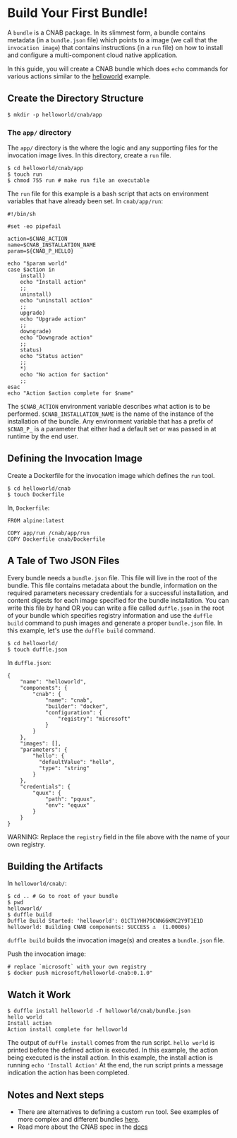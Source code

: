 # Build Your First Bundle!

A `bundle` is a CNAB package. In its slimmest form, a bundle contains metadata (in a `bundle.json` file) which points to a image (we call that the `invocation image`) that contains instructions (in a `run` file) on how to install and configure a multi-component cloud native application.

In this guide, you will create a CNAB bundle which does `echo` commands for various actions similar to the [helloworld](https://github.com/deis/duffle/blob/master/examples/helloworld/cnab/app/run) example.

## Create the Directory Structure
```console
$ mkdir -p helloworld/cnab/app
```

### The `app/` directory
The `app/` directory is the where the logic and any supporting files for the invocation image lives. In this directory, create a `run` file.

```console
$ cd helloworld/cnab/app
$ touch run
$ chmod 755 run # make run file an executable
```

The `run` file for this example is a bash script that acts on environment variables that have already been set.
In `cnab/app/run`:
```
#!/bin/sh

#set -eo pipefail

action=$CNAB_ACTION
name=$CNAB_INSTALLATION_NAME
param=${CNAB_P_HELLO}

echo "$param world"
case $action in
    install)
    echo "Install action"
    ;;
    uninstall)
    echo "uninstall action"
    ;;
    upgrade)
    echo "Upgrade action"
    ;;
    downgrade)
    echo "Downgrade action"
    ;;
    status)
    echo "Status action"
    ;;
    *)
    echo "No action for $action"
    ;;
esac
echo "Action $action complete for $name"
```

The `$CNAB_ACTION` environment variable describes what action is to be performed. `$CNAB_INSTALLATION_NAME` is the name of the instance of the installation of the bundle. Any environment variable that has a prefix of `$CNAB_P_` is a parameter that either had a default set or was passed in at runtime by the end user.

## Defining the Invocation Image
Create a Dockerfile for the invocation image which defines the `run` tool.
```console
$ cd helloworld/cnab
$ touch Dockerfile
```

In, `Dockerfile`:
```
FROM alpine:latest

COPY app/run /cnab/app/run
COPY Dockerfile cnab/Dockerfile

```

## A Tale of Two JSON Files
Every bundle needs a `bundle.json` file. This file will live in the root of the bundle. This file contains metadata about the bundle, information on the required parameters necessary credentials for a successful installation, and content digests for each image specified for the bundle installation. You can write this file by hand OR you can write a file called `duffle.json` in the root of your bundle which specifies registry information and use the `duffle build` command to push images and generate a proper `bundle.json` file. In this example, let's use the `duffle build` command.

```console
$ cd helloworld/
$ touch duffle.json
```

In `duffle.json`:
```
{
    "name": "helloworld",
    "components": {
        "cnab": {
            "name": "cnab",
            "builder": "docker",
            "configuration": {
                "registry": "microsoft"
            }
        }
    },
    "images": [],
    "parameters": {
        "hello": {
          "defaultValue": "hello",
          "type": "string"
        }
    },
    "credentials": {
        "quux": {
            "path": "pquux",
            "env": "equux"
        }
    }
}
```

WARNING: Replace the `registry` field in the file above with the name of your own registry.

## Building the Artifacts
In `helloworld/cnab/`:
```console
$ cd .. # Go to root of your bundle
$ pwd
helloworld/
$ duffle build
Duffle Build Started: 'helloworld': 01CT1YHH79CNN66KMC2Y9T1E1D
helloworld: Building CNAB components: SUCCESS ⚓  (1.0000s)
```

`duffle build` builds the invocation image(s) and creates a `bundle.json` file.

Push the invocation image:
```console
# replace `microsoft` with your own registry
$ docker push microsoft/helloworld-cnab:0.1.0"
```

## Watch it Work
```console
$ duffle install helloworld -f helloworld/cnab/bundle.json
hello world
Install action
Action install complete for helloworld
```
The output of `duffle install` comes from the run script. `hello world` is printed before the defined action is executed. In this example, the action being executed is the install action. In this example, the install action is running `echo 'Install Action'` At the end, the run script prints a message indication the action has been completed.

## Notes and Next steps
- There are alternatives to defining a custom `run` tool. See examples of more complex and different bundles [here](https://github.com/deis/bundles).
- Read more about the CNAB spec in the [docs](https://github.com/deislabs/cnab-spec/blob/master/100-CNAB.md)
